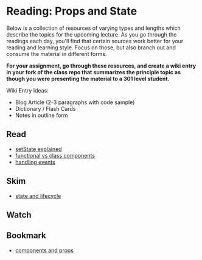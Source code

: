 # Reading: Props and State

Below is a collection of resources of varying types and lengths which describe the topics for the upcoming lecture.  As you go through the readings each day, you'll find that certain sources work better for your reading and learning style. Focus on those, but also branch out and consume the material in different forms.

**For your assignment, go through these resources, and create a wiki entry in your fork of the class repo that summarizes the principle topic as though you were presenting the material to a 301 level student.**

Wiki Entry Ideas:
* Blog Article (2-3 paragraphs with code sample)
* Dictionary / Flash Cards
* Notes in outline form

## Read
* [setState explained](https://css-tricks.com/understanding-react-setstate/)
* [functional vs class components](https://medium.com/@Zwenza/functional-vs-class-components-in-react-231e3fbd7108)
* [handling events](https://facebook.github.io/react/docs/handling-events.html)

## Skim
* [state and lifecycle](https://facebook.github.io/react/docs/state-and-lifecycle.html)

## Watch

## Bookmark
* [components and props](https://facebook.github.io/react/docs/components-and-props.html)
